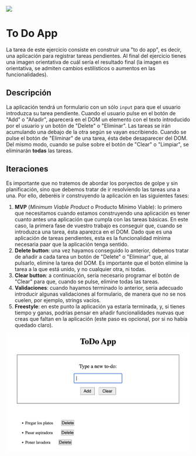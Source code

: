 ![](../../../assets/Logo_Yellow.png)

# To Do App
La tarea de este ejercicio consiste en construir una "to do app", es decir, una aplicación para registrar tareas pendientes. Al final del ejercicio tienes una imagen orientativa de cuál sería el resultado final (la imagen es orientativa, se admiten cambios estilísticos o aumentos en las funcionalidades).

## Descripción
La aplicación tendrá un formulario con un sólo `input` para que el usuario introduzca su tarea pendiente. Cuando el usuario pulse en el botón de "Add" o "Añadir", aparecerá en el DOM un elemento con el texto introducido por el usuario y un botón de "Delete" o "Eliminar". Las tareas se irán acumulando una debajo de la otra según se vayan escribiendo.
Cuando se pulse el botón de "Eliminar" de una tarea, ésta debe desaparecer del DOM.
Del mismo modo, cuando se pulse sobre el botón de "Clear" o "Limpiar", se eliminarán **todas** las tareas.

## Iteraciones
Es importante que no tratemos de abordar los poryectos de golpe y sin planificación, sino que debemos tratar de ir resolviendo las tareas una a una. Por ello, deberéis ir construyendo la aplicación en las siguientes fases:

1. **MVP** (*Minimum Viable Product*  o Producto Mínimo Viable): lo primero que necesitamos cuando estamos construyendo una aplicación es tener cuanto antes una aplicación que cumpla con las tareas básicas. En este caso, la primera fase de vuestro trabajo es conseguir que, cuando se introduzca una tarea, ésta aparezca en el DOM. Dado que es una aplicación de tareas pendientes, esta es la funcionalidad mínima necesaria paar que la aplicación tenga sentido.
2. **Delete button**: una vez hayamos conseguido lo anterior, debemos tratar de añadir a cada tarea un botón de "Delete" o "Eliminar" que, al pulsarlo, elimine la tarea del DOM. Es importante que el botón elimine la tarea a la que está unido, y no cualquier otra, ni todas.
3. **Clear button**: a continuación, sería necesario programar el botón de "Clear" para que, cuando se pulse, elimine todas las tareas.
4. **Validaciones**: cuando hayamos terminado lo anterior, sería adecuado introducir algunas validaciones al formulario, de manera que no se nos cuelen, por ejemplo, strings vacíos.
5. **Freestyle**: en este punto la aplicación ya estaría terminada, y, si tienes tiempo y ganas, podrías pensar en añadir funcionalidades nuevas que creas que faltan en la aplicación (este paso es opcional, por si no había quedado claro).


![](to_do_app_img.png)